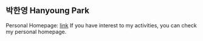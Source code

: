 ## 박한영 Hanyoung Park

Personal Homepage: [link]
If you have interest to my activities, you can check my personal homepage.


[link]: https://opalescent-jacket-efc.notion.site/Han-Y-Park-9ab65f0adf9b4b38839157bfd95f9158
[personal homepage]: https://opalescent-jacket-efc.notion.site/Han-Y-Park-9ab65f0adf9b4b38839157bfd95f9158
